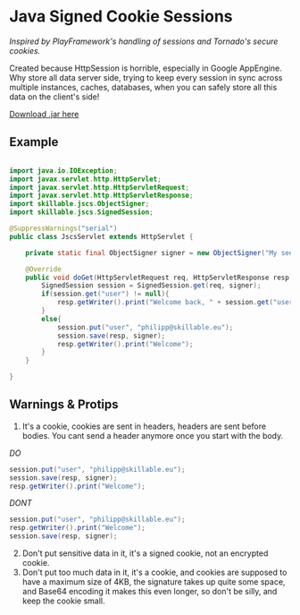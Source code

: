 Java Signed Cookie Sessions
===========================

_Inspired by PlayFramework's handling of sessions and Tornado's secure cookies._

Created because HttpSession is horrible, especially in Google AppEngine. Why store all data server side,
trying to keep every session in sync across multiple instances, caches, databases, when you
can safely store all this data on the client's side!

[Download .jar here](https://github.com/SkPhilipp/JSCS/downloads)

Example
-------
```java

import java.io.IOException;
import javax.servlet.http.HttpServlet;
import javax.servlet.http.HttpServletRequest;
import javax.servlet.http.HttpServletResponse;
import skillable.jscs.ObjectSigner;
import skillable.jscs.SignedSession;

@SuppressWarnings("serial")
public class JscsServlet extends HttpServlet {

	private static final ObjectSigner signer = new ObjectSigner("My seed for the PRNG");

	@Override
	public void doGet(HttpServletRequest req, HttpServletResponse resp) throws IOException{
		SignedSession session = SignedSession.get(req, signer);
		if(session.get("user") != null){
			resp.getWriter().print("Welcome back, " + session.get("user"));
		}
		else{
			session.put("user", "philipp@skillable.eu");
			session.save(resp, signer);
			resp.getWriter().print("Welcome");
		}
	}

}
```

Warnings & Protips
------------------

1. It's a cookie, cookies are sent in headers, headers are sent before bodies. You cant send
a header anymore once you start with the body.

_DO_
```java
session.put("user", "philipp@skillable.eu");
session.save(resp, signer);
resp.getWriter().print("Welcome");
```

_DONT_
```java
session.put("user", "philipp@skillable.eu");
resp.getWriter().print("Welcome");
session.save(resp, signer);
```

2. Don't put sensitive data in it, it's a signed cookie, not an encrypted cookie.
3. Don't put too much data in it, it's a cookie, and cookies are supposed to have a maximum
size of 4KB, the signature takes up quite some space, and Base64 encoding it makes this even longer,
so don't be silly, and keep the cookie small.